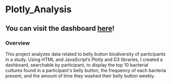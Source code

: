 # Plotly_Analysis

## You can visit the dashboard [here](https://pswil.github.io/Plotly_Analysis/)!

### Overview
This project analyzes data related to belly button biodiversity of participants in a study. Using HTML and JavaScript’s Plotly and D3 libraries, I created a dashboard, searchable by participant, to display the top 10 bacterial cultures found in a participant's belly button, the frequency of each bacteria present, and the amount of time they washed their belly button weekly.
